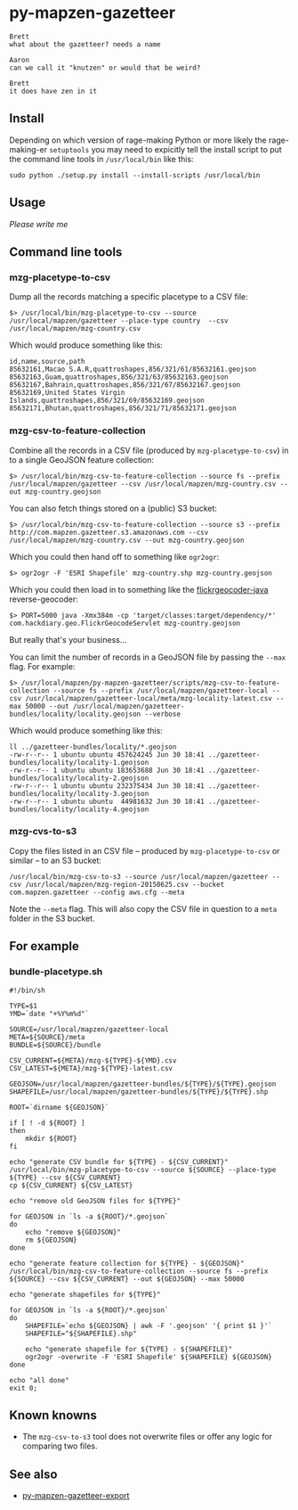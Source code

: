 # py-mapzen-gazetteer

```
Brett
what about the gazetteer? needs a name

Aaron
can we call it "knutzen" or would that be weird?

Brett
it does have zen in it
```
## Install

Depending on which version of rage-making Python or more likely the rage-making-er `setuptools` you may need to expicitly tell the install script to put the command line tools in `/usr/local/bin` like this:

```
sudo python ./setup.py install --install-scripts /usr/local/bin
```

## Usage

_Please write me_

## Command line tools

### mzg-placetype-to-csv

Dump all the records matching a specific placetype to a CSV file:

```
$> /usr/local/bin/mzg-placetype-to-csv --source /usr/local/mapzen/gazetteer --place-type country  --csv /usr/local/mapzen/mzg-country.csv
```

Which would produce something like this:

```
id,name,source,path
85632161,Macao S.A.R,quattroshapes,856/321/61/85632161.geojson
85632163,Guam,quattroshapes,856/321/63/85632163.geojson
85632167,Bahrain,quattroshapes,856/321/67/85632167.geojson
85632169,United States Virgin Islands,quattroshapes,856/321/69/85632169.geojson
85632171,Bhutan,quattroshapes,856/321/71/85632171.geojson
```

### mzg-csv-to-feature-collection

Combine all the records in a CSV file (produced by `mzg-placetype-to-csv`) in to a single GeoJSON feature collection:

```
$> /usr/local/bin/mzg-csv-to-feature-collection --source fs --prefix /usr/local/mapzen/gazetteer --csv /usr/local/mapzen/mzg-country.csv --out mzg-country.geojson
```

You can also fetch things stored on a (public) S3 bucket:

```
$> /usr/local/bin/mzg-csv-to-feature-collection --source s3 --prefix http://com.mapzen.gazetteer.s3.amazonaws.com --csv /usr/local/mapzen/mzg-country.csv --out mzg-country.geojson
```

Which you could then hand off to something like `ogr2ogr`:

```
$> ogr2ogr -F 'ESRI Shapefile' mzg-country.shp mzg-country.geojson
```

Which you could then load in to something like the [flickrgeocoder-java](https://github.com/thisisaaronland/flickrgeocoder-java) reverse-geocoder:

```
$> PORT=5000 java -Xmx384m -cp 'target/classes:target/dependency/*' com.hackdiary.geo.FlickrGeocodeServlet mzg-country.geojson
```

But really that's your business...

You can limit the number of records in a GeoJSON file by passing the `--max` flag. For example:

```
$> /usr/local/mapzen/py-mapzen-gazetteer/scripts/mzg-csv-to-feature-collection --source fs --prefix /usr/local/mapzen/gazetteer-local --csv /usr/local/mapzen/gazetteer-local/meta/mzg-locality-latest.csv --max 50000 --out /usr/local/mapzen/gazetteer-bundles/locality/locality.geojson --verbose
```

Which would produce something like this:

```
ll ../gazetteer-bundles/locality/*.geojson
-rw-r--r-- 1 ubuntu ubuntu 457624245 Jun 30 18:41 ../gazetteer-bundles/locality/locality-1.geojson
-rw-r--r-- 1 ubuntu ubuntu 183653688 Jun 30 18:41 ../gazetteer-bundles/locality/locality-2.geojson
-rw-r--r-- 1 ubuntu ubuntu 232375434 Jun 30 18:41 ../gazetteer-bundles/locality/locality-3.geojson
-rw-r--r-- 1 ubuntu ubuntu  44981632 Jun 30 18:41 ../gazetteer-bundles/locality/locality-4.geojson
```

### mzg-cvs-to-s3

Copy the files listed in an CSV file – produced by `mzg-placetype-to-csv` or similar – to an S3 bucket:

```
/usr/local/bin/mzg-csv-to-s3 --source /usr/local/mapzen/gazetteer --csv /usr/local/mapzen/mzg-region-20150625.csv --bucket com.mapzen.gazetteer --config aws.cfg --meta
```

Note the `--meta` flag. This will also copy the CSV file in question to a `meta` folder in the S3 bucket.

## For example

### bundle-placetype.sh

```
#!/bin/sh

TYPE=$1
YMD=`date "+%Y%m%d"`

SOURCE=/usr/local/mapzen/gazetteer-local
META=${SOURCE}/meta
BUNDLE=${SOURCE}/bundle

CSV_CURRENT=${META}/mzg-${TYPE}-${YMD}.csv
CSV_LATEST=${META}/mzg-${TYPE}-latest.csv

GEOJSON=/usr/local/mapzen/gazetteer-bundles/${TYPE}/${TYPE}.geojson
SHAPEFILE=/usr/local/mapzen/gazetteer-bundles/${TYPE}/${TYPE}.shp

ROOT=`dirname ${GEOJSON}`

if [ ! -d ${ROOT} ]
then
    mkdir ${ROOT}
fi

echo "generate CSV bundle for ${TYPE} - ${CSV_CURRENT}"
/usr/local/bin/mzg-placetype-to-csv --source ${SOURCE} --place-type ${TYPE} --csv ${CSV_CURRENT}
cp ${CSV_CURRENT} ${CSV_LATEST}

echo "remove old GeoJSON files for ${TYPE}"

for GEOJSON in `ls -a ${ROOT}/*.geojson`
do
    echo "remove ${GEOJSON}"
    rm ${GEOJSON}
done

echo "generate feature collection for ${TYPE} - ${GEOJSON}"
/usr/local/bin/mzg-csv-to-feature-collection --source fs --prefix ${SOURCE} --csv ${CSV_CURRENT} --out ${GEOJSON} --max 50000

echo "generate shapefiles for ${TYPE}"

for GEOJSON in `ls -a ${ROOT}/*.geojson`
do
    SHAPEFILE=`echo ${GEOJSON} | awk -F '.geojson' '{ print $1 }'`
    SHAPEFILE="${SHAPEFILE}.shp"

    echo "generate shapefile for ${TYPE} - ${SHAPEFILE}"
    ogr2ogr -overwrite -F 'ESRI Shapefile' ${SHAPEFILE} ${GEOJSON}
done

echo "all done"
exit 0;

```

## Known knowns

* The `mzg-csv-to-s3` tool does not overwrite files or offer any logic for comparing two files.

## See also

* [py-mapzen-gazetteer-export](https://github.com/mapzen/py-mapzen-gazetteer-export)
